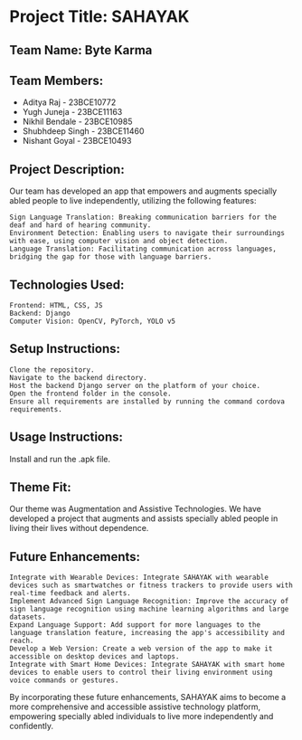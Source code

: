 # Project Title: SAHAYAK

## Team Name: Byte Karma

## Team Members:

- Aditya Raj - 23BCE10772
- Yugh Juneja - 23BCE11163
- Nikhil Bendale - 23BCE10985
- Shubhdeep Singh - 23BCE11460
- Nishant Goyal - 23BCE10493

## Project Description:

Our team has developed an app that empowers and augments specially abled people to live independently, utilizing the following features:

    Sign Language Translation: Breaking communication barriers for the deaf and hard of hearing community.
    Environment Detection: Enabling users to navigate their surroundings with ease, using computer vision and object detection.
    Language Translation: Facilitating communication across languages, bridging the gap for those with language barriers.

## Technologies Used:

    Frontend: HTML, CSS, JS
    Backend: Django
    Computer Vision: OpenCV, PyTorch, YOLO v5

## Setup Instructions:

    Clone the repository.
    Navigate to the backend directory.
    Host the backend Django server on the platform of your choice.
    Open the frontend folder in the console.
    Ensure all requirements are installed by running the command cordova requirements.

## Usage Instructions:

Install and run the .apk file.

## Theme Fit:

Our theme was Augmentation and Assistive Technologies. We have developed a project that augments and assists specially abled people in living their lives without dependence.

## Future Enhancements:

    Integrate with Wearable Devices: Integrate SAHAYAK with wearable devices such as smartwatches or fitness trackers to provide users with real-time feedback and alerts.
    Implement Advanced Sign Language Recognition: Improve the accuracy of sign language recognition using machine learning algorithms and large datasets.
    Expand Language Support: Add support for more languages to the language translation feature, increasing the app's accessibility and reach.
    Develop a Web Version: Create a web version of the app to make it accessible on desktop devices and laptops.
    Integrate with Smart Home Devices: Integrate SAHAYAK with smart home devices to enable users to control their living environment using voice commands or gestures.

By incorporating these future enhancements, SAHAYAK aims to become a more comprehensive and accessible assistive technology platform, empowering specially abled individuals to live more independently and confidently.
